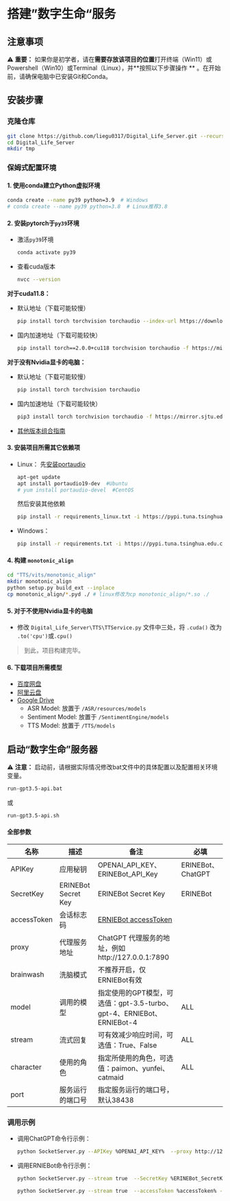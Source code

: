 # 搭建”数字生命“服务

## 注意事项

⚠ **重要：** 如果你是初学者，请在**需要存放该项目的位置**打开终端（Win11）或Powershell（Win10）或Terminal（Linux），并**按照以下步骤操作
**
。在开始前，请确保电脑中已安装Git和Conda。

## 安装步骤

### 克隆仓库

```bash
git clone https://github.com/liegu0317/Digital_Life_Server.git --recursive
cd Digital_Life_Server
mkdir tmp
```

### 保姆式配置环境

#### 1. 使用conda建立Python虚拟环境

```bash
conda create --name py39 python=3.9  # Windows
# conda create --name py39 python=3.8  # Linux推荐3.8
```

#### 2. 安装pytorch于`py39`环境

- 激活`py39`环境
  ```bash
  conda activate py39
  ```
- 查看cuda版本
  ```bash
  nvcc --version
  ```

**对于cuda11.8：**

- 默认地址（下载可能较慢）
  ```bash
  pip install torch torchvision torchaudio --index-url https://download.pytorch.org/whl/cu118
  ```
- 国内加速地址（下载可能较快）
  ```bash
  pip install torch==2.0.0+cu118 torchvision torchaudio -f https://mirror.sjtu.edu.cn/pytorch-wheels/torch_stable.html
  ```

**对于没有Nvidia显卡的电脑：**

- 默认地址（下载可能较慢）
  ```bash
  pip install torch torchvision torchaudio
  ```
- 国内加速地址（下载可能较快）
  ```bash
  pip3 install torch torchvision torchaudio -f https://mirror.sjtu.edu.cn/pytorch-wheels/torch_stable.html
  ```

- [其他版本组合指南](https://pytorch.org/get-started/locally)

#### 3. 安装项目所需其它依赖项

- Linux：
  先[安装portaudio](https://files.portaudio.com/download.html)
  ```bash
  apt-get update
  apt install portaudio19-dev  #Ubuntu
  # yum install portaudio-devel  #CentOS
  ```
  然后安装其他依赖
  ```bash
  pip install -r requirements_linux.txt -i https://pypi.tuna.tsinghua.edu.cn/simple
  ```
- Windows：
  ```bash
  pip install -r requirements.txt -i https://pypi.tuna.tsinghua.edu.cn/simple
  ```

#### 4. 构建 `monotonic_align`

```bash
cd "TTS/vits/monotonic_align"
mkdir monotonic_align
python setup.py build_ext --inplace
cp monotonic_align/*.pyd ./ # linux修改为cp monotonic_align/*.so ./
```

#### 5. 对于不使用Nvidia显卡的电脑

- 修改 `Digital_Life_Server\TTS\TTService.py` 文件中三处，将 `.cuda()` 改为 `.to('cpu')`或`.cpu()`

> 到此，项目构建完毕。

#### 6. 下载项目所需模型

- [百度网盘](https://pan.baidu.com/s/1BkUnSte6Zso16FYlUMGfww?pwd=lg17)
- [阿里云盘](https://www.aliyundrive.com/s/jFvgsJVtV6g)
- [Google Drive](https://drive.google.com/drive/folders/1Jpn8d1g3uQp6wfS0wulri8mQs8Ete1Oj?usp=drive_link)
    - ASR Model: 放置于 `/ASR/resources/models`
    - Sentiment Model: 放置于 `/SentimentEngine/models`
    - TTS Model: 放置于 `/TTS/models`

## 启动“数字生命”服务器

⚠ **注意：** 启动前，请根据实际情况修改bat文件中的具体配置以及配置相关环境变量。

```bash
run-gpt3.5-api.bat
```

或

```bash
run-gpt3.5-api.sh
```

#### 全部参数

| 名称          | 描述                  | 备注                                                                             | 必填               |
|-------------|---------------------|--------------------------------------------------------------------------------|------------------|
| APIKey      | 应用秘钥                | OPENAI_API_KEY、ERINEBot_API_Key                                                | ERINEBot、ChatGPT |
| SecretKey   | ERINEBot Secret Key | ERINEBot Secret Key                                                            | ERINEBot         |
| accessToken | 会话标志码               | [ERNIEBot accessToken](https://cloud.baidu.com/doc/WENXINWORKSHOP/s/Ilkkrb0i5) |
| proxy       | 代理服务地址              | ChatGPT 代理服务的地址，例如http://127.0.0.1:7890                                        |                  |
| brainwash   | 洗脑模式                | 不推荐开启，仅ERNIEBot有效                                                              |                  |
| model       | 调用的模型               | 指定使用的GPT模型，可选值：gpt-3.5-turbo、gpt-4、ERNIEBot、ERNIEBot-4                         | ALL              |
| stream      | 流式回复                | 可有效减少响应时间，可选值：True、False                                                       | ALL              |
| character   | 使用的角色               | 指定所使用的角色，可选值：paimon、yunfei、catmaid                                             | ALL              |
| port        | 服务运行的端口号            | 指定服务运行的端口号，默认38438                                                             |                  |

### 调用示例

- 调用ChatGPT命令行示例：
  ```bash
  python SocketServer.py --APIKey %OPENAI_API_KEY%  --proxy http://127.0.0.1:7890 --stream false --model gpt-3.5-turbo --character paimon
  ```
- 调用ERNIEBot命令行示例：
  ```bash
  python SocketServer.py --stream true  --SecretKey %ERINEBot_SecretKey% --APIKey %ERINEBot_API_Key % --model ERNIEBot-4 --character paimon
  ```
  ```bash
  python SocketServer.py --stream true  --accessToken %accessToken% --model ERINEBot --character catmaid
  ```

